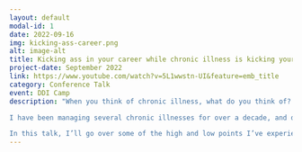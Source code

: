 ```yaml
---
layout: default
modal-id: 1
date: 2022-09-16
img: kicking-ass-career.png
alt: image-alt
title: Kicking ass in your career while chronic illness is kicking your ass
project-date: September 2022
link: https://www.youtube.com/watch?v=5L1wwstn-UI&feature=emb_title
category: Conference Talk
event: DDI Camp
description: "When you think of chronic illness, what do you think of? Someone in a hospital with lots of tubes sticking out? Someone on disability who stays in bed all day and takes a lot of medications? Someone in a wheelchair who can’t get around easily? Those are some ways that people can experience chronic illness. However, the majority of people with chronic illness still have to live their lives. They go to work, they come home, they take care of their families, their pets, their loved ones. And then they wake up the next day and they do it all over again!    

I have been managing several chronic illnesses for over a decade, and during that time my career has taken off in ways I never dreamed it would, but it hasn’t been easy. I work hard and take a lot of pride in my career. As much as sometimes I wish I didn’t have to work to provide for myself and my family, I don’t think I’d be happy without a fulfilling career. In fact, one of my biggest fears is that one day I won’t be able to work anymore due to my health.    

In this talk, I’ll go over some of the high and low points I’ve experienced while advancing my career and managing my health, and how I deal when a flare up interferes with work. I’ll share some of my best advice for those in a similar situation. Attendees will come away with a better understanding of what it’s like to manage your life, your work, and your health, and how difficult it can be. My hope is that this talk will build understanding and empathy, and give some insight into what working life is like for those managing chronic illness."
---
```


